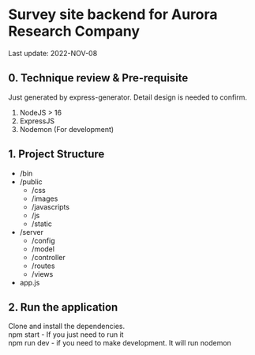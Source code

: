 # Survey site backend for Aurora Research Company
Last update: 2022-NOV-08

## 0. Technique review & Pre-requisite
Just generated by express-generator. Detail design is needed to confirm.
1. NodeJS > 16
2. ExpressJS
3. Nodemon (For development)

## 1. Project Structure
* /bin
* /public
    * /css
    * /images
    * /javascripts
    * /js
    * /static
* /server
    * /config
    * /model
    * /controller
    * /routes
    * /views 
* app.js

## 2. Run the application
Clone and install the dependencies.  
npm start - If you just need to run it  
npm run dev - if you need to make development. It will run nodemon

